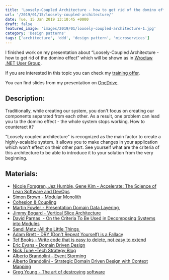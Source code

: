 ```yaml
---
title: 'Loosely-Coupled Architecture - how to get rid of the domino effect'
url: '/2019/01/15/loosely-coupled-architecture/'
date: Tue, 15 Jan 2019 13:10:45 +0000
draft: false
featured_image: 'images/2019/01/loosely-coupled-architecture-1.jpg'
category: 'Design patterns'
tags: ['architecture', 'ddd', 'design pattern', 'microservices']
---
```


I finished work on my presentation about “Loosely-Coupled Architecture - how to get rid of the domino effect” which will be shown as in [Wrocław .NET User Group](https://www.meetup.com/pl-PL/wrocnet/events/257779436/).

If you are interested in this topic you can check my [training offer](/szkolenia).

You can find slides from my presentation on [OneDrive](https://1drv.ms/p/s!AjEySs0anBSPgvcpKhmk0WXxVHUqLw).

## Description:

Traditionally, while creating our system, you don't focus on creating our components separated from each other. As a result, one problem can lead you to the domino effect - the whole system stops working. How to counteract it?

"Loosely coupled architecture" is recognized as the main factor to create a highly-scalable system. It allows you to make changes in your application which won't effect on their other part. See yourself what are the criteria of this architecture to be able to introduce it to your solution from the very beginning.

## Materials:

 *   [Nicole Forsgren, Jez Humble, Gene Kim - Accelerate: The Science of Lean Software and DevOps](https://www.goodreads.com/book/show/39080433-accelerate)
 *   [Simon Brown - Modular Monolith](https://www.youtube.com/watch?v=5OjqD-ow8GE)
 *   [Cohesion & Coupling](/images/2019/05/CohesionCoupling.pdf)
 *   [Martin Fowler - Presentation Domain Data Layering ](https://martinfowler.com/bliki/PresentationDomainDataLayering.html)
 *   [Jimmy Bogard - Vertical Slice Architecture](https://jimmybogard.com/vertical-slice-architecture/)
 *   [David Parnas  - On the Criteria To Be Used in Decomposing Systems into Modules](https://www.win.tue.nl/~wstomv/edu/2ip30/references/criteria_for_modularization.pdf)
 *   [Sandi Metz -All the Little Things ](https://www.youtube.com/watch?v=8bZh5LMaSmE)
 *   [Adam Brett - DRY (Don't Repeat Yourself) is a Fallacy](https://adamcod.es/2017/07/14/dry-is-a-fallacy.html)
 *   [Tef Books - Write code that is easy to delete, not easy to extend](https://programmingisterrible.com/post/139222674273/write-code-that-is-easy-to-delete-not-easy-to)
 *   [Eric Evans - Domain Driven Design](https://www.oreilly.com/library/view/domain-driven-design-tackling/0321125215/)
 *   [Nick Tune -Tech Strategy Blog](https://medium.com/nick-tune-tech-strategy-blog)
 *   [Alberto Brandolini - Event Storming](https://www.eventstorming.com/)
 *   [Alberto Brandolini - Strategic Domain Driven Design with Context Mapping](https://www.infoq.com/articles/ddd-contextmapping)
 *   [Greg Young - The art of destroying](https://vimeo.com/108441214) [software](https://vimeo.com/108441214)
